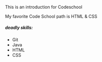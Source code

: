 This is an introduction for Codeschool

My favorite Code School path is HTML & CSS

##### deadly skills:

* Git
* Java
* HTML
* CSS